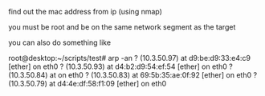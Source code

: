 find out the mac address from ip (using nmap)

you must be root and be on the same network segment as the target

you can also do something like 

root@desktop:~/scripts/test# arp -an
? (10.3.50.97) at d9:be:d9:33:e4:c9 [ether] on eth0
? (10.3.50.93) at d4:b2:d9:54:ef:54 [ether] on eth0
? (10.3.50.84) at <incomplete> on eth0
? (10.3.50.83) at 69:5b:35:ae:0f:92 [ether] on eth0
? (10.3.50.79) at d4:4e:df:58:f1:09 [ether] on eth0

